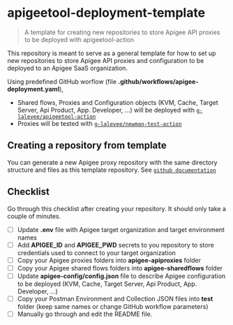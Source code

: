 # apigeetool-deployment-template

> A template for creating new repositories to store Apigee API proxies to be deployed with apigeetool-action

This repository is meant to serve as a general template for how to set up new repositories to store Apigee API proxies and configuration to be deployed to an Apigee SaaS organization. 

Using predefined GitHub worflow (file **.github/workflows/apigee-deployment.yaml**), 
- Shared flows, Proxies and Configuration objects (KVM, Cache, Target Server, Api Product, App. Developer, ...) will be deployed with [`g-lalevee/apigeetool-action`](https://github.com/g-lalevee/apigeetool-deployment-action)
- Proxies will be tested with [`g-lalevee/newman-test-action`](https://github.com/g-lalevee/newman-test-action)

## Creating a repository from template

You can generate a new Apigee proxy repository with the same directory structure and files as this template repository.
See  [`github documentation`](https://docs.github.com/en/github/creating-cloning-and-archiving-repositories/creating-a-repository-from-a-template)

## Checklist

Go through this checklist after creating your repository. It should only take a couple of minutes.

- [ ] Update **.env** file with Apigee target organization and target environment names
- [ ] Add **APIGEE_ID** and **APIGEE_PWD** secrets to you repository to store credentials used to connect to your target organization
- [ ] Copy your Apigee proxies folders into **apigee-apiproxies** folder
- [ ] Copy your Apigee shared flows folders into **apigee-sharedflows** folder
- [ ] Update **apigee-config/config.json** file to describe Apigee configuration to be deployed (KVM, Cache, Target Server, Api Product, App. Developer, ...)
- [ ] Copy your Postman Environment and Collection JSON files into **test** folder (keep same names or change GitHub workflow parameters)
- [ ] Manually go through and edit the README file. 